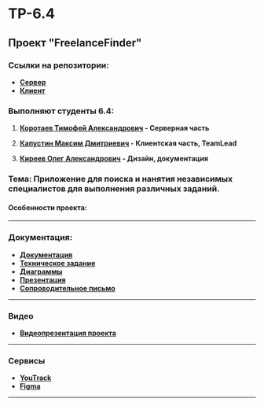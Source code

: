 # TP-6.4
## Проект "FreelanceFinder"
### Ссылки на репозитории:
- **[Сервер](https://www.youtube.com/watch?v=dQw4w9WgXcQ)**
- **[Клиент](https://www.youtube.com/watch?v=dQw4w9WgXcQ)**

### Выполняют студенты 6.4:

1. **[Коротаев Тимофей Александрович](https://github.com/KorotaevT) - Серверная часть**

2. **[Капустин Максим Дмитриевич](https://www.youtube.com/watch?v=dQw4w9WgXcQ) - Клиентская часть, TeamLead**

3. **[Киреев Олег Александрович](https://www.youtube.com/watch?v=dQw4w9WgXcQ) -  Дизайн, документация**

### Тема: Приложение для поиска и нанятия независимых специалистов для выполнения различных заданий.

#### Особенности проекта:
----
### Документация:
- **[Документация](https://www.youtube.com/watch?v=dQw4w9WgXcQ)**
- **[Техническое задание](https://www.youtube.com/watch?v=dQw4w9WgXcQ)**
- **[Диаграммы](https://www.youtube.com/watch?v=dQw4w9WgXcQ)**
- **[Презентация](https://www.youtube.com/watch?v=dQw4w9WgXcQ)**
- **[Сопроводительное письмо](https://www.youtube.com/watch?v=dQw4w9WgXcQ)**
----
### Видео
- **[Видеопрезентация проекта](https://www.youtube.com/watch?v=dQw4w9WgXcQ)**
------
### Сервисы
- **[YouTrack](https://www.youtube.com/watch?v=dQw4w9WgXcQ)**
- **[Figma](https://www.youtube.com/watch?v=dQw4w9WgXcQ)**
---
